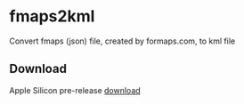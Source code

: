 # fmaps2kml
Convert fmaps (json) file, created by formaps.com, to kml file
## Download
Apple Silicon pre-release [download](https://github.com/robertobissanti/fmaps2kml/releases/download/%23applesilicon/fmaps2kml_AppleSilicon.app.zip)
